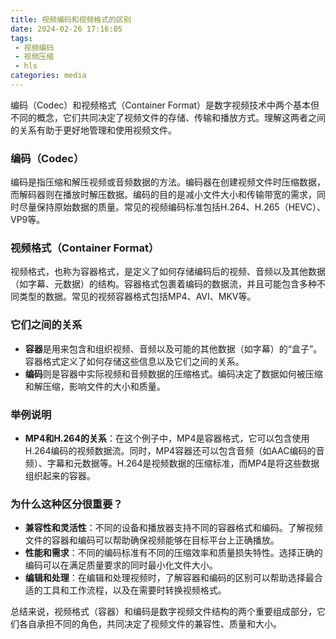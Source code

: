 ```yaml
---
title: 视频编码和视频格式的区别
date: 2024-02-26 17:16:05
tags:
 - 视频编码
 - 视频压缩
 - hls
categories: media
---
```


编码（Codec）和视频格式（Container Format）是数字视频技术中两个基本但不同的概念，它们共同决定了视频文件的存储、传输和播放方式。理解这两者之间的关系有助于更好地管理和使用视频文件。

### 编码（Codec）

编码是指压缩和解压视频或音频数据的方法。编码器在创建视频文件时压缩数据，而解码器则在播放时解压数据。编码的目的是减小文件大小和传输带宽的需求，同时尽量保持原始数据的质量。常见的视频编码标准包括H.264、H.265（HEVC）、VP9等。

### 视频格式（Container Format）

视频格式，也称为容器格式，是定义了如何存储编码后的视频、音频以及其他数据（如字幕、元数据）的结构。容器格式包裹着编码的数据流，并且可能包含多种不同类型的数据。常见的视频容器格式包括MP4、AVI、MKV等。

### 它们之间的关系

- **容器**是用来包含和组织视频、音频以及可能的其他数据（如字幕）的“盒子”。容器格式定义了如何存储这些信息以及它们之间的关系。
- **编码**则是容器中实际视频和音频数据的压缩格式。编码决定了数据如何被压缩和解压缩，影响文件的大小和质量。

### 举例说明

- **MP4和H.264的关系**：在这个例子中，MP4是容器格式，它可以包含使用H.264编码的视频数据流。同时，MP4容器还可以包含音频（如AAC编码的音频）、字幕和元数据等。H.264是视频数据的压缩标准，而MP4是将这些数据组织起来的容器。

### 为什么这种区分很重要？

- **兼容性和灵活性**：不同的设备和播放器支持不同的容器格式和编码。了解视频文件的容器和编码可以帮助确保视频能够在目标平台上正确播放。
- **性能和需求**：不同的编码标准有不同的压缩效率和质量损失特性。选择正确的编码可以在满足质量要求的同时最小化文件大小。
- **编辑和处理**：在编辑和处理视频时，了解容器和编码的区别可以帮助选择最合适的工具和工作流程，以及在需要时转换视频格式。
<!-- more -->
总结来说，视频格式（容器）和编码是数字视频文件结构的两个重要组成部分，它们各自承担不同的角色，共同决定了视频文件的兼容性、质量和大小。